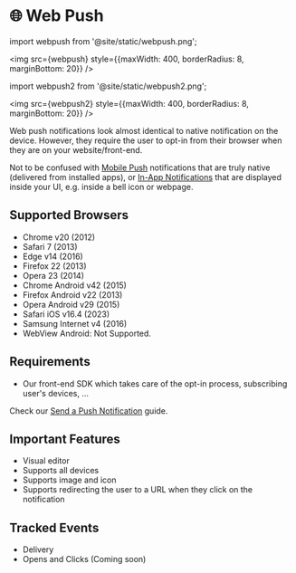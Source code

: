 # 🌐 Web Push

import webpush from '@site/static/webpush.png';

<img src={webpush} style={{maxWidth: 400, borderRadius: 8, marginBottom: 20}} />
<br/>

import webpush2 from '@site/static/webpush2.png';

<img src={webpush2} style={{maxWidth: 400, borderRadius: 8, marginBottom: 20}} />

Web push notifications look almost identical to native notification on the device. However, they require the user to opt-in from their browser when they are on your website/front-end.

Not to be confused with [Mobile Push](./mobile-push) notifications that are truly native (delivered from installed apps), or [In-App Notifications](./inapp) that are displayed inside your UI, e.g. inside a bell icon or webpage.

## Supported Browsers

- Chrome v20 (2012)
- Safari 7 (2013)
- Edge v14 (2016)
- Firefox 22 (2013)
- Opera 23 (2014)
- Chrome Android v42 (2015)
- Firefox Android v22 (2013)
- Opera Android v29 (2015)
- Safari iOS v16.4 (2023)
- Samsung Internet v4 (2016)
- WebView Android: Not Supported.

## Requirements

- Our front-end SDK which takes care of the opt-in process, subscribing user's devices, ...

Check our [Send a Push Notification](/guides/web-push) guide.

## Important Features

- Visual editor
- Supports all devices
- Supports image and icon
- Supports redirecting the user to a URL when they click on the notification

## Tracked Events

- Delivery
- Opens and Clicks (Coming soon)
